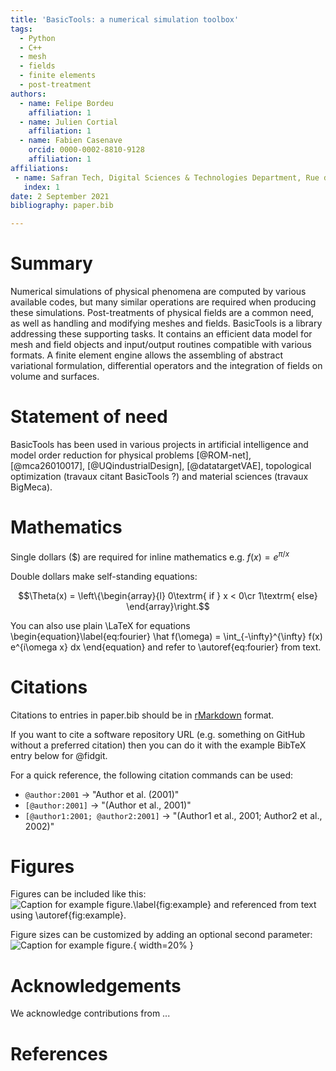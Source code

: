 ```yaml
---
title: 'BasicTools: a numerical simulation toolbox'
tags:
  - Python
  - C++
  - mesh
  - fields
  - finite elements
  - post-treatment
authors:
  - name: Felipe Bordeu
    affiliation: 1
  - name: Julien Cortial
    affiliation: 1
  - name: Fabien Casenave
    orcid: 0000-0002-8810-9128
    affiliation: 1
affiliations:
 - name: Safran Tech, Digital Sciences & Technologies Department, Rue des Jeunes Bois, Châteaufort, 78114 Magny-Les-Hameaux, France
   index: 1
date: 2 September 2021
bibliography: paper.bib

---
```


# Summary

Numerical simulations of physical phenomena are computed by various available codes, 
but many similar operations are required when producing these simulations. Post-treatments
 of physical fields are a common need, as well as handling and modifying meshes and 
fields. BasicTools is a library addressing these supporting tasks. It contains an 
efficient data model for mesh and field objects and input/output routines compatible 
with various formats. A finite element engine allows the assembling of abstract 
variational formulation, differential operators and the integration of fields on 
volume and surfaces.

# Statement of need

BasicTools has been used in various projects in artificial intelligence and 
model order reduction for physical problems [@ROM-net], [@mca26010017], 
[@UQindustrialDesign], [@datatargetVAE], topological optimization (travaux 
citant BasicTools ?) and material sciences (travaux BigMeca).



# Mathematics

Single dollars ($) are required for inline mathematics e.g. $f(x) = e^{\pi/x}$

Double dollars make self-standing equations:

$$\Theta(x) = \left\{\begin{array}{l}
0\textrm{ if } x < 0\cr
1\textrm{ else}
\end{array}\right.$$

You can also use plain \LaTeX for equations
\begin{equation}\label{eq:fourier}
\hat f(\omega) = \int_{-\infty}^{\infty} f(x) e^{i\omega x} dx
\end{equation}
and refer to \autoref{eq:fourier} from text.

# Citations

Citations to entries in paper.bib should be in
[rMarkdown](http://rmarkdown.rstudio.com/authoring_bibliographies_and_citations.html)
format.

If you want to cite a software repository URL (e.g. something on GitHub without a preferred
citation) then you can do it with the example BibTeX entry below for @fidgit.

For a quick reference, the following citation commands can be used:
- `@author:2001`  ->  "Author et al. (2001)"
- `[@author:2001]` -> "(Author et al., 2001)"
- `[@author1:2001; @author2:2001]` -> "(Author1 et al., 2001; Author2 et al., 2002)"

# Figures

Figures can be included like this:
![Caption for example figure.\label{fig:example}](figure.png)
and referenced from text using \autoref{fig:example}.

Figure sizes can be customized by adding an optional second parameter:
![Caption for example figure.](figure.png){ width=20% }

# Acknowledgements

We acknowledge contributions from ...

# References
